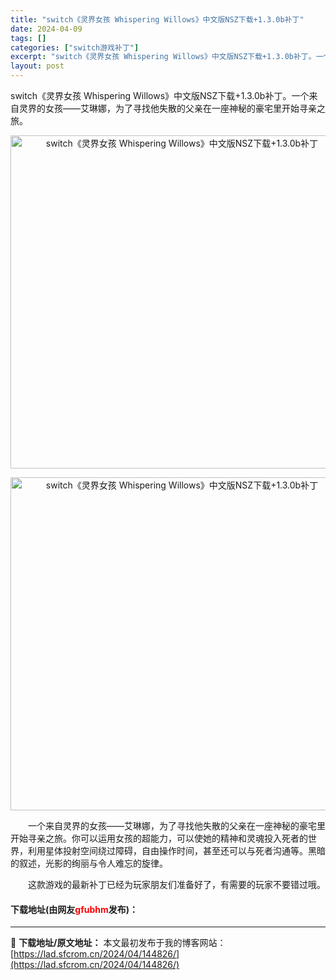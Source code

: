 ```yaml
---
title: "switch《灵界女孩 Whispering Willows》中文版NSZ下载+1.3.0b补丁"
date: 2024-04-09
tags: []
categories: ["switch游戏补丁"]
excerpt: "switch《灵界女孩 Whispering Willows》中文版NSZ下载+1.3.0b补丁。一个来自灵界的女孩&mdash;&mdash;艾琳娜，为了寻找他失散的父亲在一座神秘的豪宅里开始寻亲之旅。 　　一个来自灵界的女孩&mdash;&mdash;艾琳娜，为了寻找他失散的父亲在一座神秘的豪宅&hellip;"
layout: post
---
```


 <p>switch《灵界女孩 Whispering Willows》中文版NSZ下载+1.3.0b补丁。一个来自灵界的女孩&mdash;&mdash;艾琳娜，为了寻找他失散的父亲在一座神秘的豪宅里开始寻亲之旅。</p> <p align="center"><img align="" border="0" src="https://lad.sfcrom.cn/wp-content/uploads/2024/04/20240409_66154ccf3f0e0.webp" width="533" alt="switch《灵界女孩 Whispering Willows》中文版NSZ下载+1.3.0b补丁" /></p> <p align="center"><img align="" border="0" src="https://lad.sfcrom.cn/wp-content/uploads/2024/04/20240409_66154ccf90961.webp" width="533" alt="switch《灵界女孩 Whispering Willows》中文版NSZ下载+1.3.0b补丁" /></p> <p>　　一个来自灵界的女孩&mdash;&mdash;艾琳娜，为了寻找他失散的父亲在一座神秘的豪宅里开始寻亲之旅。你可以运用女孩的超能力，可以使她的精神和灵魂投入死者的世界，利用星体投射空间绕过障碍，自由操作时间，甚至还可以与死者沟通等。黑暗的叙述，光影的绚丽与令人难忘的旋律。</p> <p>　　这款游戏的最新补丁已经为玩家朋友们准备好了，有需要的玩家不要错过哦。</p> <p><h4>下载地址(由网友<font color="red">gfubhm</font>发布)：</h4></p> 

---
📖 **下载地址/原文地址：** 本文最初发布于我的博客网站：[https://lad.sfcrom.cn/2024/04/144826/](https://lad.sfcrom.cn/2024/04/144826/)
